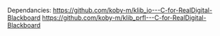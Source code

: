 Dependancies:       https://github.com/koby-m/klib_io---C-for-RealDigital-Blackboard
                    https://github.com/koby-m/klib_prfl---C-for-RealDigital-Blackboard
